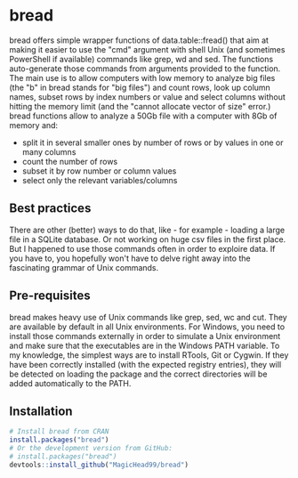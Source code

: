 # bread

bread offers simple wrapper functions of data.table::fread() that aim at making it easier to use the "cmd" argument 
with shell Unix (and sometimes PowerShell if available) commands like grep, wd and sed. The functions 
auto-generate those commands from arguments provided to the function.
The main use is to allow computers with low memory to analyze big files (the "b" in bread stands for "big files") and count 
rows, look up column names, subset rows by index numbers or value and select columns without hitting the memory limit (and 
the "cannot allocate vector of size" error.)
bread functions allow to analyze a 50Gb file with a computer with 8Gb of memory and:
 - split it in several smaller ones by number of rows or by values in one or many columns
 - count the number of rows
 - subset it by row number or column values
 - select only the relevant variables/columns

## Best practices
There are other (better) ways to do that, like - for example - loading a large file in a SQLite database. 
Or not working on huge csv files in the first place. But I happened to use those commands often in order to exploire data. 
If you have to, you hopefully won't have to delve right away into the fascinating grammar of Unix commands.

## Pre-requisites
bread makes heavy use of Unix commands like grep, sed, wc and cut. They are available by default in all Unix environments.
For Windows, you need to install those commands externally in order to simulate a Unix environment and make sure that the executables are in the Windows PATH variable.
To my knowledge, the simplest ways are to install RTools, Git or Cygwin. If they have been correctly installed (with the expected registry entries), they will be detected on loading the package and the correct directories will be added automatically to the PATH.

## Installation
```r
# Install bread from CRAN
install.packages("bread")
# Or the development version from GitHub:
# install.packages("bread")
devtools::install_github("MagicHead99/bread")
```
